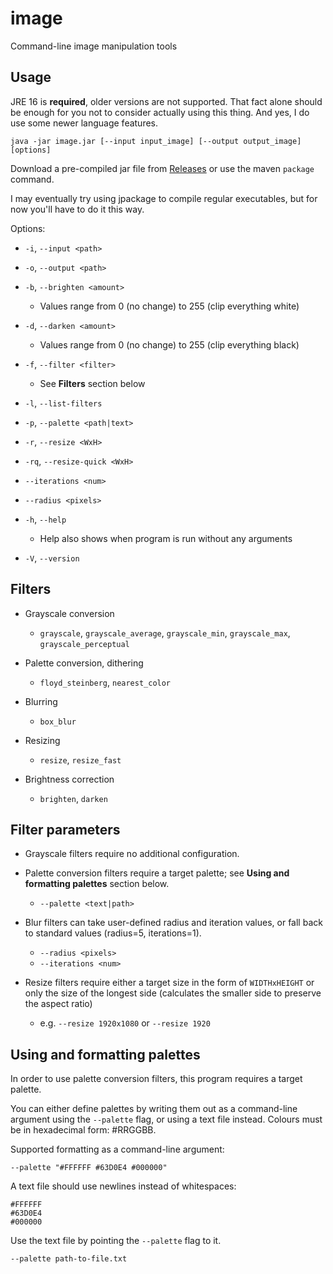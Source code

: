 # image
Command-line image manipulation tools

## Usage
JRE 16 is **required**, older versions are not supported. That fact alone should be enough for you not to consider actually using this thing.
And yes, I do use some newer language features.

````shell
java -jar image.jar [--input input_image] [--output output_image] [options]
````

Download a pre-compiled jar file from [Releases](https://github.com/pascalpuffke/image/releases) or use the maven ```package``` command.

I may eventually try using jpackage to compile regular executables, but for now you'll have to do it this way.

Options:

- ```-i```, ```--input <path>```
  
- ```-o```, ```--output <path>```
  
- ```-b```, ```--brighten <amount>```
  - Values range from 0 (no change) to 255 (clip everything white)
  
- ```-d```, ```--darken <amount>```
  - Values range from 0 (no change) to 255 (clip everything black)
  
- ```-f```, ```--filter <filter>```
  - See **Filters** section below

- ```-l```, ```--list-filters```
  
- ```-p```, ```--palette <path|text>```
  
- ```-r```, ```--resize <WxH>```
  
- ```-rq```, ```--resize-quick <WxH>```
  
- ```--iterations <num>```
  
- ```--radius <pixels>```
  
- ```-h```, ```--help```
  - Help also shows when program is run without any arguments

- ```-V```, ```--version```

## Filters

- Grayscale conversion
    - ```grayscale```, ```grayscale_average```, ```grayscale_min```, ```grayscale_max```, ```grayscale_perceptual```
  
- Palette conversion, dithering
  - ```floyd_steinberg```, ```nearest_color```
  
- Blurring
  - ```box_blur```
  
- Resizing
  - ```resize```, ```resize_fast```
  
- Brightness correction
  - ```brighten```, ```darken```

## Filter parameters

- Grayscale filters require no additional configuration.

- Palette conversion filters require a target palette; see **Using and formatting palettes** section below.
  - ```--palette <text|path>```

- Blur filters can take user-defined radius and iteration values, or fall back to standard values (radius=5, iterations=1).
  - ```--radius <pixels>```
  - ```--iterations <num>```
  
- Resize filters require either a target size in the form of ```WIDTHxHEIGHT``` or only the size of the longest side (calculates the smaller side to preserve the aspect ratio)
  - e.g. ```--resize 1920x1080``` or ```--resize 1920```

## Using and formatting palettes

In order to use palette conversion filters, this program requires a target palette.

You can either define palettes by writing them out as a command-line argument using the ```--palette``` flag,
or using a text file instead. Colours must be in hexadecimal form: #RRGGBB.

Supported formatting as a command-line argument:

```--palette "#FFFFFF #63D0E4 #000000"```

A text file should use newlines instead of whitespaces:

````text
#FFFFFF
#63D0E4
#000000
````

Use the text file by pointing the ```--palette``` flag to it.

```--palette path-to-file.txt```